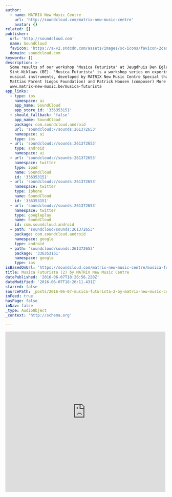 ```yaml
---
author:
  - name: MATRIX New Music Centre
    url: 'http://soundcloud.com/matrix-new-music-centre'
    avatar: {}
related: []
publisher:
  url: 'http://soundcloud.com'
  name: SoundCloud
  favicon: 'https://a-v2.sndcdn.com/assets/images/sc-icons/favicon-2cadd14b.ico'
  domain: soundcloud.com
keywords: []
description: >-
  Some results of our workshop 'Musica Futurista' at Jeugdhuis Den Eglantier,
  Sint-Niklaas (BE). 'Musica Futurista' is a workshop series on experimental
  musical instruments, developed by MATRIX New Music Centre Special thanks to
  Mattias Parent (Logos Foundation) and Patrick Housen (composer) More info:
  www.matrix-new-music.be/musica-futurista
app_links:
  - type: ios
    namespace: ai
    app_name: SoundCloud
    app_store_id: '336353151'
  - should_fallback: 'false'
    app_name: SoundCloud
    package: com.soundcloud.android
    url: 'soundcloud://sounds:261372653'
    namespace: ai
    type: ios
  - url: 'soundcloud://sounds:261372653'
    type: android
    namespace: ai
  - url: 'soundcloud://sounds:261372653'
    namespace: twitter
    type: ipad
    name: SoundCloud
    id: '336353151'
  - url: 'soundcloud://sounds:261372653'
    namespace: twitter
    type: iphone
    name: SoundCloud
    id: '336353151'
  - url: 'soundcloud://sounds:261372653'
    namespace: twitter
    type: googleplay
    name: SoundCloud
    id: com.soundcloud.android
  - path: 'soundcloud/sounds:261372653'
    package: com.soundcloud.android
    namespace: google
    type: android
  - path: 'soundcloud/sounds:261372653'
    package: '336353151'
    namespace: google
    type: ios
isBasedOnUrl: 'https://soundcloud.com/matrix-new-music-centre/musica-futurista-2'
title: Musica Futurista (2) by MATRIX New Music Centre
datePublished: '2016-06-07T18:26:56.220Z'
dateModified: '2016-06-07T18:26:11.431Z'
starred: false
sourcePath: _posts/2016-06-07-musica-futurista-2-by-matrix-new-music-centre.md
inFeed: true
hasPage: false
inNav: false
_type: AudioObject
_context: 'http://schema.org'

---
```

<iframe src="https://cdn.embedly.com/widgets/media.html?src=https%3A%2F%2Fw.soundcloud.com%2Fplayer%2F%3Fvisual%3Dtrue%26url%3Dhttp%253A%252F%252Fapi.soundcloud.com%252Ftracks%252F261372653%26show_artwork%3Dtrue&amp;url=https%3A%2F%2Fsoundcloud.com%2Fmatrix-new-music-centre%2Fmusica-futurista-2&amp;image=http%3A%2F%2Fi1.sndcdn.com%2Fartworks-000160312218-ssn2b7-t500x500.jpg&amp;key=b7d04c9b404c499eba89ee7072e1c4f7&amp;type=text%2Fhtml&amp;schema=soundcloud" width="500" height="500" scrolling="no" frameborder="0" allowfullscreen="" style=""></iframe>